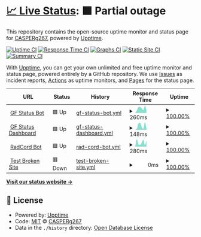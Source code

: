 # [📈 Live Status](https://demo.upptime.js.org): <!--live status--> **🟧 Partial outage**

This repository contains the open-source uptime monitor and status page for [CASPERg267](https://gfstatus.me/team), powered by [Upptime](https://github.com/upptime/upptime).

[![Uptime CI](https://github.com/CASPERg267/Uptime-page/workflows/Uptime%20CI/badge.svg)](https://github.com/CASPERg267/Uptime-page/actions?query=workflow%3A%22Uptime+CI%22)
[![Response Time CI](https://github.com/CASPERg267/Uptime-page/workflows/Response%20Time%20CI/badge.svg)](https://github.com/CASPERg267/Uptime-page/actions?query=workflow%3A%22Response+Time+CI%22)
[![Graphs CI](https://github.com/CASPERg267/Uptime-page/workflows/Graphs%20CI/badge.svg)](https://github.com/CASPERg267/Uptime-page/actions?query=workflow%3A%22Graphs+CI%22)
[![Static Site CI](https://github.com/CASPERg267/Uptime-page/workflows/Static%20Site%20CI/badge.svg)](https://github.com/CASPERg267/Uptime-page/actions?query=workflow%3A%22Static+Site+CI%22)
[![Summary CI](https://github.com/CASPERg267/Uptime-page/workflows/Summary%20CI/badge.svg)](https://github.com/CASPERg267/Uptime-page/actions?query=workflow%3A%22Summary+CI%22)

With [Upptime](https://upptime.js.org), you can get your own unlimited and free uptime monitor and status page, powered entirely by a GitHub repository. We use [Issues](https://github.com/CASPERg267/Uptime-page/issues) as incident reports, [Actions](https://github.com/CASPERg267/Uptime-page/actions) as uptime monitors, and [Pages](https://demo.upptime.js.org) for the status page.

<!--start: status pages-->
<!-- This summary is generated by Upptime (https://github.com/upptime/upptime) -->
<!-- Do not edit this manually, your changes will be overwritten -->
<!-- prettier-ignore -->
| URL | Status | History | Response Time | Uptime |
| --- | ------ | ------- | ------------- | ------ |
| <img alt="" src="https://icons.duckduckgo.com/ip3/gfstatus.xyz.ico" height="13"> [GF Status Bot](https://gfstatus.xyz) | 🟩 Up | [gf-status-bot.yml](https://github.com/CASPERg267/Uptime-page/commits/HEAD/history/gf-status-bot.yml) | <details><summary><img alt="Response time graph" src="./graphs/gf-status-bot/response-time-week.png" height="20"> 260ms</summary><br><a href="https://demo.upptime.js.org/history/gf-status-bot"><img alt="Response time 637" src="https://img.shields.io/endpoint?url=https%3A%2F%2Fraw.githubusercontent.com%2FCASPERg267%2FUptime-page%2FHEAD%2Fapi%2Fgf-status-bot%2Fresponse-time.json"></a><br><a href="https://demo.upptime.js.org/history/gf-status-bot"><img alt="24-hour response time 116" src="https://img.shields.io/endpoint?url=https%3A%2F%2Fraw.githubusercontent.com%2FCASPERg267%2FUptime-page%2FHEAD%2Fapi%2Fgf-status-bot%2Fresponse-time-day.json"></a><br><a href="https://demo.upptime.js.org/history/gf-status-bot"><img alt="7-day response time 260" src="https://img.shields.io/endpoint?url=https%3A%2F%2Fraw.githubusercontent.com%2FCASPERg267%2FUptime-page%2FHEAD%2Fapi%2Fgf-status-bot%2Fresponse-time-week.json"></a><br><a href="https://demo.upptime.js.org/history/gf-status-bot"><img alt="30-day response time 1187" src="https://img.shields.io/endpoint?url=https%3A%2F%2Fraw.githubusercontent.com%2FCASPERg267%2FUptime-page%2FHEAD%2Fapi%2Fgf-status-bot%2Fresponse-time-month.json"></a><br><a href="https://demo.upptime.js.org/history/gf-status-bot"><img alt="1-year response time 620" src="https://img.shields.io/endpoint?url=https%3A%2F%2Fraw.githubusercontent.com%2FCASPERg267%2FUptime-page%2FHEAD%2Fapi%2Fgf-status-bot%2Fresponse-time-year.json"></a></details> | <details><summary><a href="https://demo.upptime.js.org/history/gf-status-bot">100.00%</a></summary><a href="https://demo.upptime.js.org/history/gf-status-bot"><img alt="All-time uptime 73.98%" src="https://img.shields.io/endpoint?url=https%3A%2F%2Fraw.githubusercontent.com%2FCASPERg267%2FUptime-page%2FHEAD%2Fapi%2Fgf-status-bot%2Fuptime.json"></a><br><a href="https://demo.upptime.js.org/history/gf-status-bot"><img alt="24-hour uptime 100.00%" src="https://img.shields.io/endpoint?url=https%3A%2F%2Fraw.githubusercontent.com%2FCASPERg267%2FUptime-page%2FHEAD%2Fapi%2Fgf-status-bot%2Fuptime-day.json"></a><br><a href="https://demo.upptime.js.org/history/gf-status-bot"><img alt="7-day uptime 100.00%" src="https://img.shields.io/endpoint?url=https%3A%2F%2Fraw.githubusercontent.com%2FCASPERg267%2FUptime-page%2FHEAD%2Fapi%2Fgf-status-bot%2Fuptime-week.json"></a><br><a href="https://demo.upptime.js.org/history/gf-status-bot"><img alt="30-day uptime 43.99%" src="https://img.shields.io/endpoint?url=https%3A%2F%2Fraw.githubusercontent.com%2FCASPERg267%2FUptime-page%2FHEAD%2Fapi%2Fgf-status-bot%2Fuptime-month.json"></a><br><a href="https://demo.upptime.js.org/history/gf-status-bot"><img alt="1-year uptime 72.68%" src="https://img.shields.io/endpoint?url=https%3A%2F%2Fraw.githubusercontent.com%2FCASPERg267%2FUptime-page%2FHEAD%2Fapi%2Fgf-status-bot%2Fuptime-year.json"></a></details>
| <img alt="" src="https://icons.duckduckgo.com/ip3/gfstatus.xyz.ico" height="13"> [GF Status Dashboard](https://gfstatus.xyz) | 🟩 Up | [gf-status-dashboard.yml](https://github.com/CASPERg267/Uptime-page/commits/HEAD/history/gf-status-dashboard.yml) | <details><summary><img alt="Response time graph" src="./graphs/gf-status-dashboard/response-time-week.png" height="20"> 148ms</summary><br><a href="https://demo.upptime.js.org/history/gf-status-dashboard"><img alt="Response time 387" src="https://img.shields.io/endpoint?url=https%3A%2F%2Fraw.githubusercontent.com%2FCASPERg267%2FUptime-page%2FHEAD%2Fapi%2Fgf-status-dashboard%2Fresponse-time.json"></a><br><a href="https://demo.upptime.js.org/history/gf-status-dashboard"><img alt="24-hour response time 40" src="https://img.shields.io/endpoint?url=https%3A%2F%2Fraw.githubusercontent.com%2FCASPERg267%2FUptime-page%2FHEAD%2Fapi%2Fgf-status-dashboard%2Fresponse-time-day.json"></a><br><a href="https://demo.upptime.js.org/history/gf-status-dashboard"><img alt="7-day response time 148" src="https://img.shields.io/endpoint?url=https%3A%2F%2Fraw.githubusercontent.com%2FCASPERg267%2FUptime-page%2FHEAD%2Fapi%2Fgf-status-dashboard%2Fresponse-time-week.json"></a><br><a href="https://demo.upptime.js.org/history/gf-status-dashboard"><img alt="30-day response time 426" src="https://img.shields.io/endpoint?url=https%3A%2F%2Fraw.githubusercontent.com%2FCASPERg267%2FUptime-page%2FHEAD%2Fapi%2Fgf-status-dashboard%2Fresponse-time-month.json"></a><br><a href="https://demo.upptime.js.org/history/gf-status-dashboard"><img alt="1-year response time 397" src="https://img.shields.io/endpoint?url=https%3A%2F%2Fraw.githubusercontent.com%2FCASPERg267%2FUptime-page%2FHEAD%2Fapi%2Fgf-status-dashboard%2Fresponse-time-year.json"></a></details> | <details><summary><a href="https://demo.upptime.js.org/history/gf-status-dashboard">100.00%</a></summary><a href="https://demo.upptime.js.org/history/gf-status-dashboard"><img alt="All-time uptime 74.01%" src="https://img.shields.io/endpoint?url=https%3A%2F%2Fraw.githubusercontent.com%2FCASPERg267%2FUptime-page%2FHEAD%2Fapi%2Fgf-status-dashboard%2Fuptime.json"></a><br><a href="https://demo.upptime.js.org/history/gf-status-dashboard"><img alt="24-hour uptime 100.00%" src="https://img.shields.io/endpoint?url=https%3A%2F%2Fraw.githubusercontent.com%2FCASPERg267%2FUptime-page%2FHEAD%2Fapi%2Fgf-status-dashboard%2Fuptime-day.json"></a><br><a href="https://demo.upptime.js.org/history/gf-status-dashboard"><img alt="7-day uptime 100.00%" src="https://img.shields.io/endpoint?url=https%3A%2F%2Fraw.githubusercontent.com%2FCASPERg267%2FUptime-page%2FHEAD%2Fapi%2Fgf-status-dashboard%2Fuptime-week.json"></a><br><a href="https://demo.upptime.js.org/history/gf-status-dashboard"><img alt="30-day uptime 44.00%" src="https://img.shields.io/endpoint?url=https%3A%2F%2Fraw.githubusercontent.com%2FCASPERg267%2FUptime-page%2FHEAD%2Fapi%2Fgf-status-dashboard%2Fuptime-month.json"></a><br><a href="https://demo.upptime.js.org/history/gf-status-dashboard"><img alt="1-year uptime 72.70%" src="https://img.shields.io/endpoint?url=https%3A%2F%2Fraw.githubusercontent.com%2FCASPERg267%2FUptime-page%2FHEAD%2Fapi%2Fgf-status-dashboard%2Fuptime-year.json"></a></details>
| <img alt="" src="https://icons.duckduckgo.com/ip3/news.ycombinator.com.ico" height="13"> [RadCord Bot](https://news.ycombinator.com) | 🟩 Up | [rad-cord-bot.yml](https://github.com/CASPERg267/Uptime-page/commits/HEAD/history/rad-cord-bot.yml) | <details><summary><img alt="Response time graph" src="./graphs/rad-cord-bot/response-time-week.png" height="20"> 280ms</summary><br><a href="https://demo.upptime.js.org/history/rad-cord-bot"><img alt="Response time 245" src="https://img.shields.io/endpoint?url=https%3A%2F%2Fraw.githubusercontent.com%2FCASPERg267%2FUptime-page%2FHEAD%2Fapi%2Frad-cord-bot%2Fresponse-time.json"></a><br><a href="https://demo.upptime.js.org/history/rad-cord-bot"><img alt="24-hour response time 408" src="https://img.shields.io/endpoint?url=https%3A%2F%2Fraw.githubusercontent.com%2FCASPERg267%2FUptime-page%2FHEAD%2Fapi%2Frad-cord-bot%2Fresponse-time-day.json"></a><br><a href="https://demo.upptime.js.org/history/rad-cord-bot"><img alt="7-day response time 280" src="https://img.shields.io/endpoint?url=https%3A%2F%2Fraw.githubusercontent.com%2FCASPERg267%2FUptime-page%2FHEAD%2Fapi%2Frad-cord-bot%2Fresponse-time-week.json"></a><br><a href="https://demo.upptime.js.org/history/rad-cord-bot"><img alt="30-day response time 344" src="https://img.shields.io/endpoint?url=https%3A%2F%2Fraw.githubusercontent.com%2FCASPERg267%2FUptime-page%2FHEAD%2Fapi%2Frad-cord-bot%2Fresponse-time-month.json"></a><br><a href="https://demo.upptime.js.org/history/rad-cord-bot"><img alt="1-year response time 247" src="https://img.shields.io/endpoint?url=https%3A%2F%2Fraw.githubusercontent.com%2FCASPERg267%2FUptime-page%2FHEAD%2Fapi%2Frad-cord-bot%2Fresponse-time-year.json"></a></details> | <details><summary><a href="https://demo.upptime.js.org/history/rad-cord-bot">100.00%</a></summary><a href="https://demo.upptime.js.org/history/rad-cord-bot"><img alt="All-time uptime 99.88%" src="https://img.shields.io/endpoint?url=https%3A%2F%2Fraw.githubusercontent.com%2FCASPERg267%2FUptime-page%2FHEAD%2Fapi%2Frad-cord-bot%2Fuptime.json"></a><br><a href="https://demo.upptime.js.org/history/rad-cord-bot"><img alt="24-hour uptime 100.00%" src="https://img.shields.io/endpoint?url=https%3A%2F%2Fraw.githubusercontent.com%2FCASPERg267%2FUptime-page%2FHEAD%2Fapi%2Frad-cord-bot%2Fuptime-day.json"></a><br><a href="https://demo.upptime.js.org/history/rad-cord-bot"><img alt="7-day uptime 100.00%" src="https://img.shields.io/endpoint?url=https%3A%2F%2Fraw.githubusercontent.com%2FCASPERg267%2FUptime-page%2FHEAD%2Fapi%2Frad-cord-bot%2Fuptime-week.json"></a><br><a href="https://demo.upptime.js.org/history/rad-cord-bot"><img alt="30-day uptime 100.00%" src="https://img.shields.io/endpoint?url=https%3A%2F%2Fraw.githubusercontent.com%2FCASPERg267%2FUptime-page%2FHEAD%2Fapi%2Frad-cord-bot%2Fuptime-month.json"></a><br><a href="https://demo.upptime.js.org/history/rad-cord-bot"><img alt="1-year uptime 99.87%" src="https://img.shields.io/endpoint?url=https%3A%2F%2Fraw.githubusercontent.com%2FCASPERg267%2FUptime-page%2FHEAD%2Fapi%2Frad-cord-bot%2Fuptime-year.json"></a></details>
| <img alt="" src="https://icons.duckduckgo.com/ip3/thissitedoesnotexist.koj.co.ico" height="13"> [Test Broken Site](https://thissitedoesnotexist.koj.co) | 🟥 Down | [test-broken-site.yml](https://github.com/CASPERg267/Uptime-page/commits/HEAD/history/test-broken-site.yml) | <details><summary><img alt="Response time graph" src="./graphs/test-broken-site/response-time-week.png" height="20"> 0ms</summary><br><a href="https://demo.upptime.js.org/history/test-broken-site"><img alt="Response time 0" src="https://img.shields.io/endpoint?url=https%3A%2F%2Fraw.githubusercontent.com%2FCASPERg267%2FUptime-page%2FHEAD%2Fapi%2Ftest-broken-site%2Fresponse-time.json"></a><br><a href="https://demo.upptime.js.org/history/test-broken-site"><img alt="24-hour response time 0" src="https://img.shields.io/endpoint?url=https%3A%2F%2Fraw.githubusercontent.com%2FCASPERg267%2FUptime-page%2FHEAD%2Fapi%2Ftest-broken-site%2Fresponse-time-day.json"></a><br><a href="https://demo.upptime.js.org/history/test-broken-site"><img alt="7-day response time 0" src="https://img.shields.io/endpoint?url=https%3A%2F%2Fraw.githubusercontent.com%2FCASPERg267%2FUptime-page%2FHEAD%2Fapi%2Ftest-broken-site%2Fresponse-time-week.json"></a><br><a href="https://demo.upptime.js.org/history/test-broken-site"><img alt="30-day response time 0" src="https://img.shields.io/endpoint?url=https%3A%2F%2Fraw.githubusercontent.com%2FCASPERg267%2FUptime-page%2FHEAD%2Fapi%2Ftest-broken-site%2Fresponse-time-month.json"></a><br><a href="https://demo.upptime.js.org/history/test-broken-site"><img alt="1-year response time 0" src="https://img.shields.io/endpoint?url=https%3A%2F%2Fraw.githubusercontent.com%2FCASPERg267%2FUptime-page%2FHEAD%2Fapi%2Ftest-broken-site%2Fresponse-time-year.json"></a></details> | <details><summary><a href="https://demo.upptime.js.org/history/test-broken-site">100.00%</a></summary><a href="https://demo.upptime.js.org/history/test-broken-site"><img alt="All-time uptime 100.00%" src="https://img.shields.io/endpoint?url=https%3A%2F%2Fraw.githubusercontent.com%2FCASPERg267%2FUptime-page%2FHEAD%2Fapi%2Ftest-broken-site%2Fuptime.json"></a><br><a href="https://demo.upptime.js.org/history/test-broken-site"><img alt="24-hour uptime 100.00%" src="https://img.shields.io/endpoint?url=https%3A%2F%2Fraw.githubusercontent.com%2FCASPERg267%2FUptime-page%2FHEAD%2Fapi%2Ftest-broken-site%2Fuptime-day.json"></a><br><a href="https://demo.upptime.js.org/history/test-broken-site"><img alt="7-day uptime 100.00%" src="https://img.shields.io/endpoint?url=https%3A%2F%2Fraw.githubusercontent.com%2FCASPERg267%2FUptime-page%2FHEAD%2Fapi%2Ftest-broken-site%2Fuptime-week.json"></a><br><a href="https://demo.upptime.js.org/history/test-broken-site"><img alt="30-day uptime 100.00%" src="https://img.shields.io/endpoint?url=https%3A%2F%2Fraw.githubusercontent.com%2FCASPERg267%2FUptime-page%2FHEAD%2Fapi%2Ftest-broken-site%2Fuptime-month.json"></a><br><a href="https://demo.upptime.js.org/history/test-broken-site"><img alt="1-year uptime 100.00%" src="https://img.shields.io/endpoint?url=https%3A%2F%2Fraw.githubusercontent.com%2FCASPERg267%2FUptime-page%2FHEAD%2Fapi%2Ftest-broken-site%2Fuptime-year.json"></a></details>

<!--end: status pages-->

[**Visit our status website →**](https://demo.upptime.js.org)

## 📄 License

- Powered by: [Upptime](https://github.com/upptime/upptime)
- Code: [MIT](./LICENSE) © [CASPERg267](https://gfstatus.me/team)
- Data in the `./history` directory: [Open Database License](https://opendatacommons.org/licenses/odbl/1-0/)
